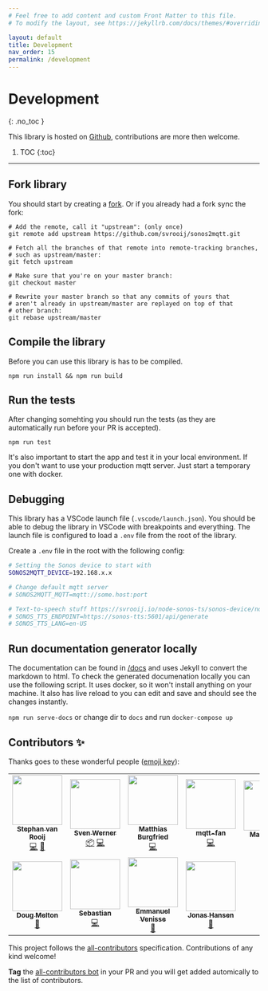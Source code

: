 ```yaml
---
# Feel free to add content and custom Front Matter to this file.
# To modify the layout, see https://jekyllrb.com/docs/themes/#overriding-theme-defaults

layout: default
title: Development
nav_order: 15
permalink: /development
---
```


# Development
{: .no_toc }

This library is hosted on [Github](https://github.com/svrooij/sonos2mqtt), contributions are more then welcome.

1. TOC
{:toc}

---

## Fork library

You should start by creating a [fork](https://github.com/svrooij/sonos2mqtt/fork). Or if you already had a fork sync the fork:

```shell
# Add the remote, call it "upstream": (only once)
git remote add upstream https://github.com/svrooij/sonos2mqtt.git

# Fetch all the branches of that remote into remote-tracking branches,
# such as upstream/master:
git fetch upstream

# Make sure that you're on your master branch:
git checkout master

# Rewrite your master branch so that any commits of yours that
# aren't already in upstream/master are replayed on top of that
# other branch:
git rebase upstream/master
```

## Compile the library

Before you can use this library is has to be compiled.

`npm run install && npm run build`

## Run the tests

After changing somehting you should run the tests (as they are automatically run before your PR is accepted).

`npm run test`

It's also important to start the app and test it in your local environment. If you don't want to use your production mqtt server. Just start a temporary one with docker.

## Debugging

This library has a VSCode launch file (`.vscode/launch.json`). You should be able to debug the library in VSCode with breakpoints and everything. The launch file is configured to load a `.env` file from the root of the library.

Create a `.env` file in the root with the following config:

```bash
# Setting the Sonos device to start with
SONOS2MQTT_DEVICE=192.168.x.x

# Change default mqtt server
# SONOS2MQTT_MQTT=mqtt://some.host:port

# Text-to-speech stuff https://svrooij.io/node-sonos-ts/sonos-device/notifications-and-tts.html#text-to-speech
# SONOS_TTS_ENDPOINT=https://sonos-tts:5601/api/generate
# SONOS_TTS_LANG=en-US
```

## Run documentation generator locally

The documentation can be found in [/docs](https://github.com/svrooij/sonos2mqtt/tree/master/docs) and uses Jekyll to convert the markdown to html. To check the generated documenation locally you can use the following script. It uses docker, so it won't install anything on your machine. It also has live reload to you can edit and save and should see the changes instantly.

`npm run serve-docs` or change dir to `docs` and run `docker-compose up`

## Contributors ✨

Thanks goes to these wonderful people ([emoji key](https://allcontributors.org/docs/en/emoji-key)):

<!-- ALL-CONTRIBUTORS-LIST:START - Do not remove or modify this section -->
<!-- prettier-ignore-start -->
<!-- markdownlint-disable -->
<table>
  <tr>
    <td align="center"><a href="https://svrooij.nl"><img src="https://avatars2.githubusercontent.com/u/1292510?v=4?s=100" width="100px;" alt=""/><br /><sub><b>Stephan van Rooij</b></sub></a><br /><a href="https://github.com/svrooij/sonos2mqtt/commits?author=svrooij" title="Code">💻</a> <a href="https://github.com/svrooij/sonos2mqtt/commits?author=svrooij" title="Documentation">📖</a></td>
    <td align="center"><a href="https://github.com/cheanrod"><img src="https://avatars3.githubusercontent.com/u/35066927?v=4?s=100" width="100px;" alt=""/><br /><sub><b>Sven Werner</b></sub></a><br /><a href="#platform-cheanrod" title="Packaging/porting to new platform">📦</a> <a href="https://github.com/svrooij/sonos2mqtt/commits?author=cheanrod" title="Code">💻</a></td>
    <td align="center"><a href="https://mi.o-o.im"><img src="https://avatars0.githubusercontent.com/u/7872104?v=4?s=100" width="100px;" alt=""/><br /><sub><b>Matthias Burgfried</b></sub></a><br /><a href="https://github.com/svrooij/sonos2mqtt/commits?author=matthias-burgfried" title="Code">💻</a></td>
    <td align="center"><a href="https://github.com/mqtt-fan"><img src="https://avatars1.githubusercontent.com/u/32242849?v=4?s=100" width="100px;" alt=""/><br /><sub><b>mqtt-fan</b></sub></a><br /><a href="https://github.com/svrooij/sonos2mqtt/commits?author=mqtt-fan" title="Code">💻</a></td>
    <td align="center"><a href="https://github.com/roth"><img src="https://avatars3.githubusercontent.com/u/716931?v=4?s=100" width="100px;" alt=""/><br /><sub><b>Martin Roth</b></sub></a><br /><a href="https://github.com/svrooij/sonos2mqtt/commits?author=roth" title="Documentation">📖</a></td>
  </tr>
  <tr>
    <td align="center"><a href="http://dgmltn.com"><img src="https://avatars3.githubusercontent.com/u/698270?v=4?s=100" width="100px;" alt=""/><br /><sub><b>Doug Melton</b></sub></a><br /><a href="https://github.com/svrooij/sonos2mqtt/issues?q=author%3Adgmltn" title="Bug reports">🐛</a></td>
    <td align="center"><a href="https://sebbo.net/"><img src="https://avatars.githubusercontent.com/u/812398?v=4?s=100" width="100px;" alt=""/><br /><sub><b>Sebastian</b></sub></a><br /><a href="https://github.com/svrooij/sonos2mqtt/commits?author=sebbo2002" title="Code">💻</a></td>
    <td align="center"><a href="https://github.com/evenisse"><img src="https://avatars.githubusercontent.com/u/682743?v=4?s=100" width="100px;" alt=""/><br /><sub><b>Emmanuel Venisse</b></sub></a><br /><a href="https://github.com/svrooij/sonos2mqtt/commits?author=evenisse" title="Documentation">📖</a></td>
    <td align="center"><a href="http://jonasmhansen.com"><img src="https://avatars.githubusercontent.com/u/1939229?v=4?s=100" width="100px;" alt=""/><br /><sub><b>Jonas Hansen</b></sub></a><br /><a href="https://github.com/svrooij/sonos2mqtt/commits?author=JonasMH" title="Documentation">📖</a></td>
  </tr>
</table>

<!-- markdownlint-restore -->
<!-- prettier-ignore-end -->

<!-- ALL-CONTRIBUTORS-LIST:END -->

This project follows the [all-contributors](https://github.com/all-contributors/all-contributors) specification.
Contributions of any kind welcome!

**Tag** the [all-contributors bot](https://allcontributors.org/docs/en/bot/usage)
in your PR and you will get added automically to the list of contributors.
